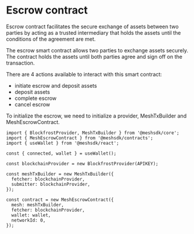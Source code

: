 # Escrow contract

Escrow contract facilitates the secure exchange of assets between two parties by acting as a trusted intermediary that holds the assets until the conditions of the agreement are met.

The escrow smart contract allows two parties to exchange assets securely. The contract holds the assets until both parties agree and sign off on the transaction.

There are 4 actions available to interact with this smart contract:

- initiate escrow and deposit assets
- deposit assets
- complete escrow
- cancel escrow

To initialize the escrow, we need to initialize a provider, MeshTxBuilder and MeshEscrowContract.

```
import { BlockfrostProvider, MeshTxBuilder } from '@meshsdk/core';
import { MeshEscrowContract } from '@meshsdk/contracts';
import { useWallet } from '@meshsdk/react';

const { connected, wallet } = useWallet();

const blockchainProvider = new BlockfrostProvider(APIKEY);

const meshTxBuilder = new MeshTxBuilder({
  fetcher: blockchainProvider,
  submitter: blockchainProvider,
});

const contract = new MeshEscrowContract({
  mesh: meshTxBuilder,
  fetcher: blockchainProvider,
  wallet: wallet,
  networkId: 0,
});
```